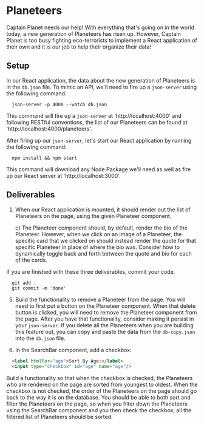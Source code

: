# Planeteers

Captain Planet needs our help! With everything that's going on in the world today, a new generation of Planeteers has risen up. However, Captain Planet is too busy fighting eco-terrorists to implement a React application of their own and it is our job to help their organize their data!

## Setup

In our React application, the data about the new generation of Planeteers is in the `db.json` file. To mimic an API, we'll need to fire up a `json-server` using the following command:

```
  json-server -p 4000 --watch db.json
```

This command will fire up a `json-server` at 'http://localhost:4000' and following RESTful conventions, the list of our Planeteers can be found at 'http://localhost:4000/planeteers'.

After firing up our `json-server`, let's start our React application by running the following command:

```
  npm install && npm start
```

This command will download any Node Package we'll need as well as fire up our React server at 'http://localhost:3000'.


## Deliverables

1. When our React application is mounted, it should render out the list of Planeteers on the page, using the given Planeteer component.

    <!-- a) In addition to showing a Planeteer's name, twitter handle, picture, the Planeteer card should also show the proper _age_ of the Planeteer. In our `db.json`, we just have the year that the Planeteer was born. To calculate the age, first figure out how to get the current year in JavaScript. Once you figure that out, you can subtract the year that the Planeteer was born in to get the proper age. -->

    <!-- b) If a Planeteer is from the USA, the card should say "USA-based". Otherwise, the card should read "Working Overseas". -->

    c) The Planeteer component should, by default, render the bio of the Planeteer. However, when we click on an image of a Planeteer, the specific card that we clicked on should instead render the quote for that specific Planeteer in place of where the bio was. Consider how to dynamically toggle back and forth between the quote and bio for each of the cards.

<!-- 2. Once you have the list of Planeteers rendering, build out the SearchBar functionality. As the user types in the SearchBar component, we'll want to dynamically render the list of Planeteers whose name or bio include the letters that are being typed. If there's no text in the SearchBar component, all the Planeteers from the database should be showing on the page. -->

<!-- 3. After working on the SearchBar component, build out the functionality for the RandomButton component. Right now, when we press the RandomButton, a random Planeteer object who is not in the database gets logged to the console. However, the functionality that Captain Planet wants is that when we press the button, instead of logging the Planeteer the console, we want to render the Planeteer on the page. So, if Greta Thunberg gets logged to the console, we also want to see a Planeteer component for Greta Thunberg. You do not have to persist the Planeteer to the database. -->

If you are finished with these three deliverables, commit your code.

```
  git add .
  git commit -m 'done'
```

<!-- 4. For the RandomButton, in addition to rendering the random Planeteer, have the new Planeteer persist in the backend. Because `json-server` does not have any validations, if you accidentally create a Planeteer object whose structure does not match the ones who were already in the database, you can simply erase the object in the file. Also, since we are getting a random Planeteer when we click on the button, it is fine to have duplicates in the database, as long as they have the same object structure, but different IDs. -->

5. Build the functionality to remove a Planeteer from the page. You will need to first put a button on the Planeteer component. When that delete button is clicked, you will need to remove the Planeteer component from the page. After you have that functionality, consider making it persist in your `json-server`. If you delete all the Planeteers when you are building this feature out, you can copy and paste the data from the `db-copy.json` into the `db.json` file.

6. In the SearchBar component, add a checkbox:

```html
  <label htmlFor="age">Sort By Age:</label>
  <input type="checkbox" id="age" name="age"/>
```

Build a functionality so that when the checkbox is checked, the Planeteers who are rendered on the page are sorted from youngest to oldest. When the checkbox is not checked, the order of the Planeteers on the page should go back to the way it is on the database. You should be able to both sort and filter the Planeteers on the page, so when you filter down the Planeteers using the SearchBar component and you then check the checkbox, all the filtered list of Planeteers should be sorted.
